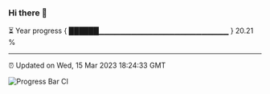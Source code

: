 ### Hi there 👋

⏳ Year progress { ██████▁▁▁▁▁▁▁▁▁▁▁▁▁▁▁▁▁▁▁▁▁▁▁▁ } 20.21 %

---

⏰ Updated on Wed, 15 Mar 2023 18:24:33 GMT

![Progress Bar CI](https://github.com/ZhaoGui/ZhaoGui/workflows/Progress%20Bar%20CI/badge.svg)
